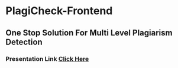 # PlagiCheck-Frontend
One Stop Solution For Multi Level Plagiarism Detection
---

### Presentation Link [Click Here](https://docs.google.com/presentation/d/1yvPv301vkQlv_Bl9bDp0uA9aYrgFo9OcAYVtrUHnDbo/edit?usp=sharing)
